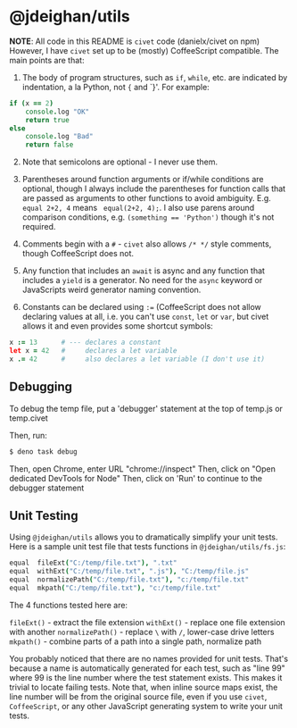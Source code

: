 @jdeighan/utils
===============

**NOTE**: All code in this README is `civet` code (danielx/civet on npm)
However, I have `civet` set up to be (mostly) CoffeeScript compatible.
The main points are that:

1. The body of program structures, such as  `if`, `while`, etc.
	are indicated by indentation, a la Python, not `{` and `}'.
	For example:

```coffee
if (x == 2)
	console.log "OK"
	return true
else
	console.log "Bad"
	return false
```

2. Note that semicolons are optional - I never use them.

3. Parentheses around function arguments or if/while conditions
	are optional, though I always include the parentheses for
	function calls that are passed as arguments to other
	functions to avoid ambiguity. E.g. `equal 2+2, 4` means `
	equal(2+2, 4);`. I also use parens around comparison conditions,
	e.g. `(something == 'Python')` though it's not required.

4. Comments begin with a `#` - `civet` also allows `/* */` style
	comments, though CoffeeScript does not.

5. Any function that includes an `await` is async and any function
	that includes a `yield` is a generator. No need for the `async`
	keyword or JavaScripts weird generator naming convention.

6. Constants can be declared using `:=` (CoffeeScript does not allow
	declaring values at all, i.e. you can't use `const`, `let` or `var`,
	but civet allows it and even provides some shortcut symbols:

```coffee
x := 13      # --- declares a constant
let x = 42   #     declares a let variable
x .= 42      #     also declares a let variable (I don't use it)
```

Debugging
---------

To debug the temp file, put a 'debugger' statement at the top
of temp.js or temp.civet

Then, run:

```bash
$ deno task debug
```

Then, open Chrome, enter URL "chrome://inspect"
Then, click on "Open dedicated DevTools for Node"
Then, click on 'Run' to continue to the debugger statement

Unit Testing
------------

Using `@jdeighan/utils` allows you to dramatically simplify
your unit tests. Here is a sample unit test file that tests
functions in `@jdeighan/utils/fs.js`:

```coffee
equal  fileExt("C:/temp/file.txt"), ".txt"
equal  withExt("C:/temp/file.txt", ".js"), "C:/temp/file.js"
equal  normalizePath("C:/temp/file.txt"), "c:/temp/file.txt"
equal  mkpath("C:/temp/file.txt"), "c:/temp/file.txt"
```

The 4 functions tested here are:

`fileExt()` - extract the file extension
`withExt()` - replace one file extension with another
`normalizePath()` - replace `\` with `/`, lower-case drive letters
`mkpath()` - combine parts of a path into a single path, normalize path

You probably noticed that there are no names provided for unit
tests. That's because a name is automatically generated for
each test, such as "line 99" where 99 is the line number where
the test statement exists. This makes it trivial to locate failing
tests. Note that, when inline source maps exist, the line number
will be from the original source file, even if you use `civet`,
`CoffeeScript`, or any other JavaScript generating system to
write your unit tests.
